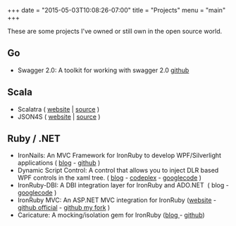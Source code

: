 +++
date = "2015-05-03T10:08:26-07:00"
title = "Projects"
menu = "main"
+++

These are some projects I've owned or still own in the open source world.

## Go

* Swagger 2.0: A toolkit for working with swagger 2.0 [github](https://github.com/casualjim/go-swagger)

## Scala

* Scalatra ( [website](http://scalatra.org) | [source](https://github.com/scalatra/scalatra) )
* JSON4S ( [website](http://json4s.org) | [source](https://github.com/json4s/json4s) )

## Ruby / .NET

* IronNails: An MVC Framework for IronRuby to develop WPF/Silverlight applications ( [blog](http://flanders.co.nz/2008/08/07/ironnails-introduction/) - [github](http://github.com/casualjim/ironnails/tree/master) )
* Dynamic Script Control: A control that allows you to inject DLR based WPF controls in the xaml tree. ( [blog](http://flanders.co.nz/2008/06/12/dynamic-script-control/) - [codeplex](http://www.codeplex.com/dynamicscriptcontrol) - [googlecode](http://code.google.com/p/dynamic-script-control/) )
* IronRuby-DBI: A DBI integration layer for IronRuby and ADO.NET  ( blog - [googlecode](http://code.google.com/p/ironruby-dbi/) )
* IronRuby MVC: An ASP.NET MVC integration for IronRuby ([website](http://www.asp.net/mvc/) - [github official](http://github.com/jschementi/ironrubymvc) - [github my fork](http://github.com/casualjim/ironrubymvc) )
* Caricature: A mocking/isolation gem for IronRuby ([blog ](http://flanders.co.nz/2009/05/21/getting-started-with-caricature-and-ironruby/)- [github](http://github.com/casualjim/caricature))
